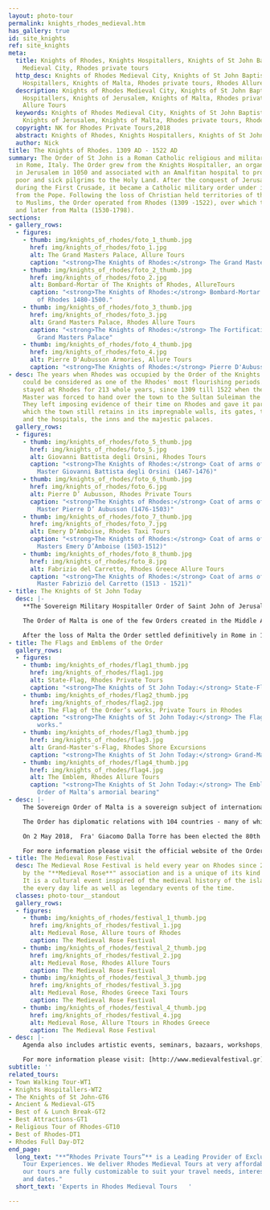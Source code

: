 ```yaml
---
layout: photo-tour
permalink: knights_rhodes_medieval.htm
has_gallery: true
id: site_knights
ref: site_knights
meta:
  title: Knights of Rhodes, Knights Hospitallers, Knights of St John Baptist, Rhodes
    Medieval City, Rhodes private tours
  http_desc: Knights of Rhodes Medieval City, Knights of St John Baptist, Knights
    Hospitallers, Knights of Malta, Rhodes private tours, Rhodes Allure Tours
  description: Knights of Rhodes Medieval City, Knights of St John Baptist, Knights
    Hospitallers, Knights of Jerusalem, Knights of Malta, Rhodes private tours, Rhodes
    Allure Tours
  keywords: Knights of Rhodes Medieval City, Knights of St John Baptist, Knights Hospitallers,
    Knights of Jerusalem, Knights of Malta, Rhodes private tours, Rhodes Alure Tours
  copyright: NK for Rhodes Private Tours,2018
  abstract: Knights of Rhodes, Knights Hospitallers, Knights of St John Baptist
  author: Nick
title: The Knights of Rhodes. 1309 AD - 1522 AD
summary: The Order of St John is a Roman Catholic religious and military order based
  in Rome, Italy. The Order grew from the Knights Hospitaller, an organization founded
  in Jerusalem in 1050 and associated with an Amalfitan hospital to provide care for
  poor and sick pilgrims to the Holy Land. After the conquest of Jerusalem in 1099
  during the First Crusade, it became a Catholic military order under its own charter
  from the Pope. Following the loss of Christian held territories of the Holy Land
  to Muslims, the Order operated from Rhodes (1309 -1522), over which they was sovereign,
  and later from Malta (1530-1798).
sections:
- gallery_rows:
  - figures:
    - thumb: img/knights_of_rhodes/foto_1_thumb.jpg
      href: img/knights_of_rhodes/foto_1.jpg
      alt: The Grand Masters Palace, Allure Tours
      caption: "<strong>The Knights of Rhodes:</strong> The Grand Master's Palace"
    - thumb: img/knights_of_rhodes/foto_2_thumb.jpg
      href: img/knights_of_rhodes/foto_2.jpg
      alt: Bombard-Mortar of The Knights of Rhodes, AllureTours
      caption: "<strong>The Knights of Rhodes:</strong> Bombard-Mortar of The Knights
        of Rhodes 1480-1500."
    - thumb: img/knights_of_rhodes/foto_3_thumb.jpg
      href: img/knights_of_rhodes/foto_3.jpg
      alt: Grand Masters Palace, Rhodes Allure Tours
      caption: "<strong>The Knights of Rhodes:</strong> The Fortifications of the
        Grand Masters Palace"
    - thumb: img/knights_of_rhodes/foto_4_thumb.jpg
      href: img/knights_of_rhodes/foto_4.jpg
      alt: Pierre D'Aubusson Armories, Allure Tours
      caption: "<strong>The Knights of Rhodes:</strong> Pierre D'Aubusson Armories"
- desc: The years when Rhodes was occupied by the Order of the Knights of St. John
    could be considered as one of the Rhodes' most flourishing periods. The Knights
    stayed at Rhodes for 213 whole years, since 1309 till 1522 when the last Grand
    Master was forced to hand over the town to the Sultan Suleiman the Magnificent.
    They left imposing evidence of their time on Rhodes and gave it particular color
    which the town still retains in its impregnable walls, its gates, the churches
    and the hospitals, the inns and the majestic palaces.
  gallery_rows:
  - figures:
    - thumb: img/knights_of_rhodes/foto_5_thumb.jpg
      href: img/knights_of_rhodes/foto_5.jpg
      alt: Giovanni Battista degli Orsini, Rhodes Tours
      caption: "<strong>The Knights of Rhodes:</strong> Coat of arms of the Grand
        Master Giovanni Battista degli Orsini (1467-1476)"
    - thumb: img/knights_of_rhodes/foto_6_thumb.jpg
      href: img/knights_of_rhodes/foto_6.jpg
      alt: Pierre D’ Aubusson, Rhodes Private Tours
      caption: "<strong>The Knights of Rhodes:</strong> Coat of arms of the Grand
        Master Pierre D’ Aubusson (1476-1503)"
    - thumb: img/knights_of_rhodes/foto_7_thumb.jpg
      href: img/knights_of_rhodes/foto_7.jpg
      alt: Emery D’Amboise, Rhodes Taxi Tours
      caption: "<strong>The Knights of Rhodes:</strong> Coat of arms of the Grand
        Masters Emery D’Amboise (1503-1512)"
    - thumb: img/knights_of_rhodes/foto_8_thumb.jpg
      href: img/knights_of_rhodes/foto_8.jpg
      alt: Fabrizio del Carretto, Rhodes Greece Allure Tours
      caption: "<strong>The Knights of Rhodes:</strong> Coat of arms of the Grand
        Master Fabrizio del Carretto (1513 - 1521)"
- title: The Knights of St John Today
  desc: |-
    **The Sovereign Military Hospitaller Order of Saint John of Jerusalem, of Rhodes, and of Malta (Official Name)**

    The Order of Malta is one of the few Orders created in the Middle Ages and still active today. It is also the only one that is at the same time religious and sovereign.

    After the loss of Malta the Order settled definitively in Rome in 1834 where it owns, with extraterritoriality status, the Magistral Palace in Via Condotti 68 and the Magistral Villa on the Aventine Hill.
- title: The Flags and Emblems of the Order
  gallery_rows:
  - figures:
    - thumb: img/knights_of_rhodes/flag1_thumb.jpg
      href: img/knights_of_rhodes/flag1.jpg
      alt: State-Flag, Rhodes Private Tours
      caption: "<strong>The Knights of St John Today:</strong> State-Flag"
    - thumb: img/knights_of_rhodes/flag2_thumb.jpg
      href: img/knights_of_rhodes/flag2.jpg
      alt: The Flag of the Order’s works, Private Tours in Rhodes
      caption: "<strong>The Knights of St John Today:</strong> The Flag of the Order’s
        works."
    - thumb: img/knights_of_rhodes/flag3_thumb.jpg
      href: img/knights_of_rhodes/flag3.jpg
      alt: Grand-Master's-Flag, Rhodes Shore Excursions
      caption: "<strong>The Knights of St John Today:</strong> Grand-Master's-Flag"
    - thumb: img/knights_of_rhodes/flag4_thumb.jpg
      href: img/knights_of_rhodes/flag4.jpg
      alt: The Emblem, Rhodes Allure Tours
      caption: "<strong>The Knights of St John Today:</strong> The Emblem of the Sovereign
        Order of Malta’s armorial bearing"
- desc: |-
    The Sovereign Order of Malta is a sovereign subject of international law, with its own constitution, passports, stamps, and public institutions.

    The Order has diplomatic relations with 104 countries - many of which non-Catholic - and missions to major European countries, as well as to European and international organizations. The original Hospitaller mission became once again the main activity of the Order, growing ever stronger during the last century.

    On 2 May 2018,  Fra' Giacomo Dalla Torre has been elected the 80th Grand Master of the Sovereign Order of Malta.

    For more information please visit the official website of the Order at: <http://www.orderofmalta.int/>
- title: Τhe Medieval Rose Festival
  desc: Τhe Medieval Rose Festival is held every year on Rhodes since 2006, organized
    by the "**Medieval Rose**" association and is a unique of its kind event in Greece..
    It is a cultural event inspired of the medieval history of the island and re-enacts
    the every day life as well as legendary events of the time.
  classes: photo-tour__standout
  gallery_rows:
  - figures:
    - thumb: img/knights_of_rhodes/festival_1_thumb.jpg
      href: img/knights_of_rhodes/festival_1.jpg
      alt: Medieval Rose, Allure tours of Rhodes
      caption: The Medieval Rose Festival
    - thumb: img/knights_of_rhodes/festival_2_thumb.jpg
      href: img/knights_of_rhodes/festival_2.jpg
      alt: Medieval Rose, Rhodes Allure Tours
      caption: The Medieval Rose Festival
    - thumb: img/knights_of_rhodes/festival_3_thumb.jpg
      href: img/knights_of_rhodes/festival_3.jpg
      alt: Medieval Rose, Rhodes Greece Taxi Tours
      caption: The Medieval Rose Festival
    - thumb: img/knights_of_rhodes/festival_4_thumb.jpg
      href: img/knights_of_rhodes/festival_4.jpg
      alt: Medieval Rose, Allure Ttours in Rhodes Greece
      caption: The Medieval Rose Festival
- desc: |-
    Agenda also includes artistic events, seminars, bazaars, workshops, exhibitions and conventions related to the era. All participants should be dressed in a medieval manner and all settings and equipment used made of appropriate to the epoch materials.  Hosting venue is the Moat and Gate d' Amboise, while various happenings take place around the Medieval town. Main aim is to maintain the cultural heritage of Rhodes island and highlight the value of the extant byzantine and medieval architectural treasures.

    For more information please visit: [http://www.medievalfestival.gr](http://www.medievalfestival.gr/)
subtitle: ''
related_tours:
- Town Walking Tour-WT1
- Knights Hospitallers-WT2
- The Knights of St John-GT6
- Ancient & Medieval-GT5
- Best of & Lunch Break-GT2
- Best Attractions-GT1
- Religious Tour of Rhodes-GT10
- Best of Rhodes-DT1
- Rhodes Full Day-DT2
end_page:
  long_text: "**“Rhodes Private Tours”** is a Leading Provider of Exclusive and Personalized
    Tour Experiences. We deliver Rhodes Medieval Tours at very affordable rates. All
    our tours are fully customizable to suit your travel needs, interests, schedules,
    and dates."
  short_text: 'Experts in Rhodes Medieval Tours   '

---
```

